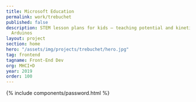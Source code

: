 ```yaml
---
title: Microsoft Education
permalink: work/trebuchet
published: false
description: STEM lesson plans for kids – teaching potential and kinetic energy through
  Arduinos
layout: project
section: home
hero: "/assets/img/projects/trebuchet/hero.jpg"
tag: frontend
tagname: Front-End Dev
org: MHCI+D
year: 2019
order: 100
---
```


{% include components/password.html %}
